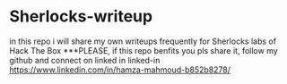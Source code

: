 # Sherlocks-writeup
in this repo i will share my own writeups frequently for Sherlocks labs of Hack The Box
***PLEASE, if this repo benfits you pls share it, follow my github and connect on linked in 
linked-in https://www.linkedin.com/in/hamza-mahmoud-b852b8278/
